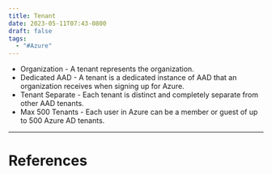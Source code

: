 ```yaml
---
title: Tenant
date: 2023-05-11T07:43-0800
draft: false
tags:
  - "#Azure"
---
```


- Organization - A tenant represents the organization. 
- Dedicated AAD - A tenant is a dedicated instance of AAD that an organization receives when signing up for Azure.
- Tenant Separate - Each tenant is distinct and completely separate from other AAD tenants.
- Max 500 Tenants - Each user in Azure can be a member or guest of up to 500 Azure AD tenants.

---
# References
